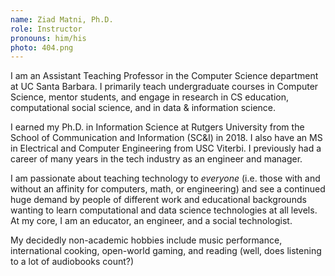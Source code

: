 ```yaml
---
name: Ziad Matni, Ph.D.
role: Instructor
pronouns: him/his 
photo: 404.png
---
```


I am an Assistant Teaching Professor in the Computer Science department at UC Santa Barbara. I primarily teach undergraduate courses in Computer Science, mentor students, and engage in research in CS education, computational social science, and in data & information science.

I earned my Ph.D. in Information Science at Rutgers University from the School of Communication and Information (SC&I) in 2018. I also have an MS in Electrical and Computer Engineering from USC Viterbi. I previously had a career of many years in the tech industry as an engineer and manager.

I am passionate about teaching technology to *everyone* (i.e. those with and without an affinity for computers, math, or engineering) and see a continued huge demand by people of different work and educational backgrounds wanting to learn computational and data science technologies at all levels. At my core, I am an educator, an engineer, and a social technologist.

My decidedly non-academic hobbies include music performance, international cooking, open-world gaming, and reading (well, does listening to a lot of audiobooks count?)
